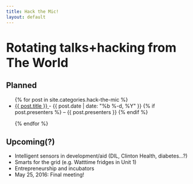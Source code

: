 ```yaml
---
title: Hack the Mic!
layout: default
---
```


# <big>Rotating talks+hacking from The World</big>

## Planned

<ul>
{% for post in site.categories.hack-the-mic %}

<li>
    <a class="post-link"
        href="{{ post.url }}">
            {{ post.title }}
    </a>
    <span>- {{ post.date | date: "%b %-d, %Y" }}
        {% if post.presenters %}
            – {{ post.presenters }}
        {% endif %}
    </span>
</li>

{% endfor %}
</ul>

## Upcoming(?)

- Intelligent sensors in development/aid (DIL, Clinton Health, diabetes...?)
- Smarts for the grid (e.g. Watttime fridges in Unit 1)
- Entrepreneurship and incubators
- May 25, 2016: Final meeting!
